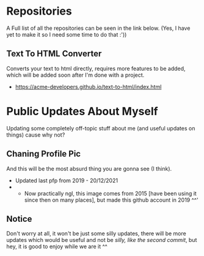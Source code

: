 # Repositories

A Full list of all the repositories can be seen in the link below. (Yes, I have yet to make it so I need some time to do that :'))

## Text To HTML Converter
Converts your text to html directly, requires more features to be added, which will be added soon after I'm done with a project.
* https://acme-developers.github.io/text-to-html/index.html

# Public Updates About Myself

Updating some completely off-topic stuff about me (and useful updates on things) cause why not?

## Chaning Profile Pic

And this will be the most absurd thing you are gonna see (I think).

- Updated last pfp from 2019 - 20/12/2021
- - Now practically ngl, this image comes from 2015 [have been using it since then on many places], but made this github account in 2019 ^^'

## Notice

Don't worry at all, it won't be just some silly updates, there will be more updates which would be useful and not be _silly, like the second commit_, but hey, it is good to enjoy while we are it ^^
